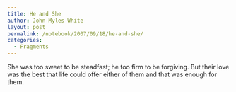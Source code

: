 ```yaml
---
title: He and She
author: John Myles White
layout: post
permalink: /notebook/2007/09/18/he-and-she/
categories:
  - Fragments
---
```


She was too sweet to be steadfast; he too firm to be forgiving. But their love was the best that life could offer either of them and that was enough for them.
